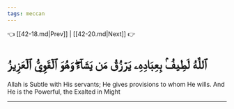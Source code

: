 ```yaml
---
tags: meccan
---
```


👈 [[42-18.md|Prev]] | [[42-20.md|Next]] 👉

# ٱللَّهُ لَطِيفُۢ بِعِبَادِهِۦ يَرۡزُقُ مَن يَشَآءُۖ وَهُوَ ٱلۡقَوِيُّ ٱلۡعَزِيزُ

Allah is Subtle with His servants; He gives provisions to whom He wills. And He is the Powerful, the Exalted in Might

---

